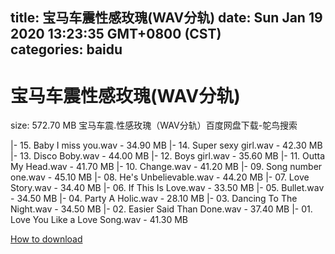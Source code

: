 
title: 宝马车震性感玫瑰(WAV分轨)
date: Sun Jan 19 2020 13:23:35 GMT+0800 (CST)    
categories: baidu
---

# 宝马车震性感玫瑰(WAV分轨)
size: 572.70 MB
 宝马车震.性感玫瑰（WAV分轨）百度网盘下载-鸵鸟搜索
 
|- 15. Baby I miss you.wav - 34.90 MB
|- 14. Super sexy girl.wav - 42.30 MB
|- 13. Disco Boby.wav - 44.00 MB
|- 12. Boys girl.wav - 35.60 MB
|- 11. Outta My Head.wav - 41.70 MB
|- 10. Change.wav - 41.20 MB
|- 09. Song number one.wav - 45.10 MB
|- 08. He's Unbelievable.wav - 44.20 MB
|- 07. Love Story.wav - 34.40 MB
|- 06. If This Is Love.wav - 33.50 MB
|- 05. Bullet.wav - 34.50 MB
|- 04. Party A Holic.wav - 28.10 MB
|- 03. Dancing To The Night.wav - 34.50 MB
|- 02. Easier Said Than Done.wav - 37.40 MB
|- 01. Love You Like a Love Song.wav - 41.30 MB

[How to download](https://bpcam.bemobtrk.com/go/2ceec3aa-1ca2-46d6-b9ff-aaa5c184517c?jno=82)